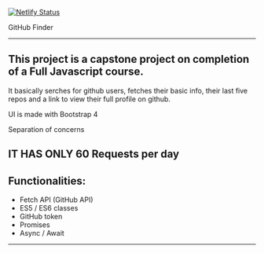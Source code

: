 [![Netlify Status](https://api.netlify.com/api/v1/badges/3deb2dcf-a734-498c-b46e-e25adf3c765e/deploy-status)](https://app.netlify.com/sites/hubfindr/deploys)

GitHub Finder

---

This project is a capstone project on completion of a Full Javascript course.
- 
It basically serches for github users, fetches their basic info, 
their last five repos and a link to view their full profile on github.


UI is made with Bootstrap 4


Separation of concerns

## IT HAS ONLY 60 Requests per day 

## Functionalities:
- Fetch API (GitHub API)
- ES5 / ES6 classes
- GitHub token
- Promises
- Async / Await

---


